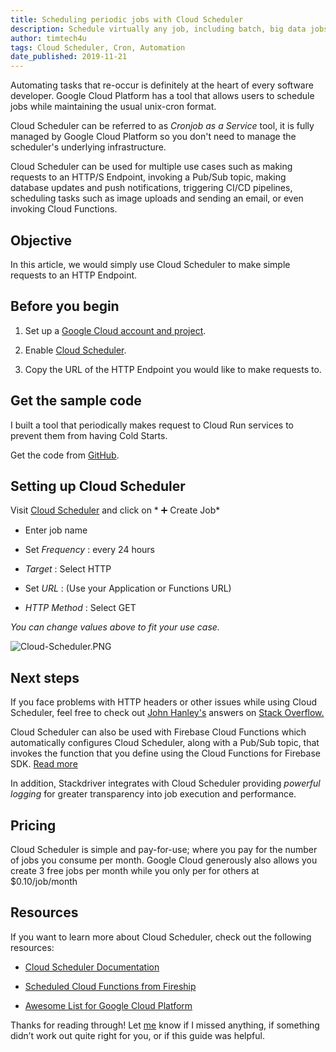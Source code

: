 ```yaml
---
title: Scheduling periodic jobs with Cloud Scheduler
description: Schedule virtually any job, including batch, big data jobs, cloud infrastructure operations, and more with Cloud Scheduler.   
author: timtech4u
tags: Cloud Scheduler, Cron, Automation
date_published: 2019-11-21
---
```


Automating tasks that re-occur is definitely at the heart of every software developer. Google Cloud Platform has a tool that allows users to schedule jobs while maintaining the usual unix-cron format.  

Cloud Scheduler can be referred to as *Cronjob as a Service* tool, it is fully managed by Google Cloud Platform so you don't need to manage the scheduler's underlying infrastructure.

Cloud Scheduler can be used for multiple use cases such as making requests to an HTTP/S Endpoint, invoking a Pub/Sub topic, making database updates and push notifications, triggering CI/CD pipelines, scheduling tasks such as image uploads and sending an email, or even invoking Cloud Functions.

## Objective

In this article, we would simply use Cloud Scheduler to make simple requests to an HTTP Endpoint.  

## Before you begin

1. Set up a [Google Cloud account and project](https://cloud.google.com/gcp/getting-started/).

2. Enable [Cloud Scheduler](https://console.cloud.google.com/cloudscheduler).

3. Copy the URL of the HTTP Endpoint you would like to make requests to.

## Get the sample code

I built a tool that periodically makes request to Cloud Run services to prevent them from having Cold Starts.

Get the code from [GitHub](https://github.com/Timtech4u/cloudrun_warmer).

## Setting up Cloud Scheduler 

Visit [Cloud Scheduler](https://console.cloud.google.com/cloudscheduler) and click on * ➕ Create Job*

- Enter job name

- Set *Frequency* : every 24 hours

- *Target* : Select HTTP

- Set *URL* :  (Use your Application or Functions URL)

- *HTTP Method* : Select GET

*You can change values above to fit your use case.*

![Cloud-Scheduler.PNG](https://cdn.hashnode.com/res/hashnode/image/upload/v1574150947725/wE9sLzr_F.png)

## Next steps

If you face problems with HTTP headers or other issues while using Cloud Scheduler, feel free to check out  [John Hanley's](https://twitter.com/NeoPrimeAws)  answers on  [Stack Overflow.](https://stackoverflow.com/search?q=user:8016720+[google-cloud-scheduler) 

Cloud Scheduler can also be used with Firebase Cloud Functions which automatically configures Cloud Scheduler, along with a Pub/Sub topic, that invokes the function that you define using the Cloud Functions for Firebase SDK.  [Read more
](https://firebase.google.com/docs/functions/schedule-functions)

In addition, Stackdriver integrates with  Cloud Scheduler providing *powerful logging* for greater transparency into job execution and performance.

## Pricing

Cloud Scheduler is simple and pay-for-use; where you pay for the number of jobs you consume per month.  Google Cloud generously also allows you create 3 free jobs per month while you only per for others at $0.10/job/month

## Resources

If you want to learn more about Cloud Scheduler, check out the following resources:

- [Cloud Scheduler Documentation](https://cloud.google.com/scheduler/docs/quickstart) 

- [Scheduled Cloud Functions from Fireship ](https://fireship.io/lessons/cloud-functions-scheduled-time-trigger/)

- [Awesome List for Google Cloud Platform](https://github.com/GoogleCloudPlatform/awesome-google-cloud)

Thanks for reading through! Let [me](https://twitter.com/timtech4u) know if I missed anything, if something didn’t work out quite right for you, or if this
guide was helpful.
